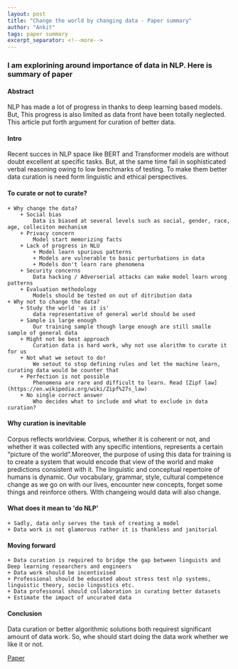 ```yaml
---
layout: post
title: "Change the world by changing data - Paper summary"
author: "Ankit"
tags: paper summary
excerpt_separator: <!--more-->
---
```


### I am explorining around importance of data in NLP. Here is summary of paper<!--more-->

#### Abstract
NLP has made a lot of progress in thanks to deep learning based models. But, This progress is also limited as data front have been totally neglected. This article put forth argument for curation of better data.

#### Intro
Recent succes in NLP space like BERT and Transformer models are without doubt excellent at specific tasks.
But, at the same time fail in sophisticated verbal reasoning owing to low benchmarks of testing. To make them better data curation is need form linguistic and ethical perspectives.

#### To curate or not to curate?
	+ Why change the data?
		+ Social bias
			Data is biased at several levels such as social, gender, race, age, colleciton mechanism
		+ Privacy concern
			Model start memorizing facts
		+ Lack of progress in NLU
			+ Model learn spurious patterns
			+ Models are vulnerable to basic perturbations in data
			+ Models don't learn rare phenomena
		+ Security concerns
			Data hacking / Adverserial attacks can make model learn wrong patterns
		+ Evaluation methodology
			Models should be tested on out of ditribution data
	+ Why not to change the data?
		+ Study the world 'as it is'
			data representative of general world should be used
		+ Sample is large enough
			Our training sample though large enough are still smalle sample of general data
		+ Might not be best approach
			Curation data is hard work, why not use alorithm to curate it for us
		+ Not what we setout to do!
			We setout to stop defining rules and let the machine learn, curating data would be counter that
		+ Perfection is not possible
			Phenomena are rare and difficult to learn. Read [Zipf law](https://en.wikipedia.org/wiki/Zipf%27s_law)
		+ No single correct answer
			Who decides what to include and what to exclude in data curation?

#### Why curation is inevitable
Corpus reflects worldview. Corpus, whether it is coherent or not, and whether it was collected with any specific intentions, represents a certain “picture of the world".Moreover, the purpose of using this data for training is to create a system that would encode that view of the world and make predictions consistent with it. The linguistic and conceptual repertoire of humans is dynamic. Our vocabulary, grammar, style, cultural competence change as we go on with our lives, encounter new concepts, forget some things and reinforce others. WIth changeing would data will also change.

#### What does it mean to 'do NLP'
 	+ Sadly, data only serves the task of creating a model 
 	+ Data work is not glamorous rather it is thankless and janitorial

#### Moving forward
	+ Data curation is required to bridge the gap between linguists and Deep learning researchers and engineers
	+ Data work should be incentivised 
	+ Professional should be educated about stress test nlp systems, linguistic theory, socio lingustics etc.
	+ Data professonal should collaboration in curating better datasets
	+ Estimate the impact of uncurated data

#### Conclusion
Data curation or better algorithmic solutions both requirest significant amount of data work. So, whe should start doing the data work whether we like it or not.

[Paper](https://export.arxiv.org/pdf/2105.13947.pdf#view=fitH&toolbar=1)